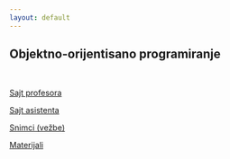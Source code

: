 ```yaml
---
layout: default
---
```


## Objektno-orijentisano programiranje

<br>

[Sajt profesora](https://matfoop-i.github.io/OOP/)

[Sajt asistenta](https://vukanantic.github.io)

[Snimci (vežbe)](https://www.youtube.com/playlist?list=PLOGAKiQpHThMfo0A7UumHheZ5RkXxPq3m)

[Materijali](../materials/archive/OOP/)
